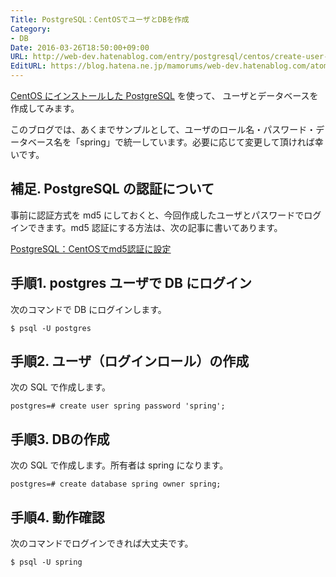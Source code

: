 ```yaml
---
Title: PostgreSQL：CentOSでユーザとDBを作成
Category:
- DB
Date: 2016-03-26T18:50:00+09:00
URL: http://web-dev.hatenablog.com/entry/postgresql/centos/create-user-db
EditURL: https://blog.hatena.ne.jp/mamorums/web-dev.hatenablog.com/atom/entry/10328749687178926887
---
```


[CentOS にインストールした PostgreSQL](/entry/postgresql/centos/install) を使って、 ユーザとデータベースを作成してみます。

このブログでは、あくまでサンプルとして、ユーザのロール名・パスワード・データベース名を「spring」で統一しています。必要に応じて変更して頂ければ幸いです。

## 補足. PostgreSQL の認証について
事前に認証方式を md5 にしておくと、今回作成したユーザとパスワードでログインできます。md5 認証にする方法は、次の記事に書いてあります。

[PostgreSQL：CentOSでmd5認証に設定](/entry/postgresql/centos/md5-auth)


## 手順1. postgres ユーザで DB にログイン
次のコマンドで DB にログインします。

```
$ psql -U postgres
```


## 手順2. ユーザ（ログインロール）の作成
次の SQL で作成します。

```
postgres=# create user spring password 'spring';
```


## 手順3. DBの作成
次の SQL で作成します。所有者は spring になります。

```
postgres=# create database spring owner spring;
```


## 手順4. 動作確認
次のコマンドでログインできれば大丈夫です。

```
$ psql -U spring
```
